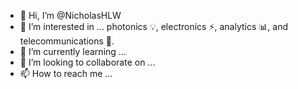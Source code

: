 - 👋 Hi, I’m @NicholasHLW
- 👀 I’m interested in ... photonics 💡, electronics ⚡, analytics 📊, and telecommunications 📡.
- 🌱 I’m currently learning ...
- 💞️ I’m looking to collaborate on ...
- 📫 How to reach me ...

<!---
NicholasHLW/NicholasHLW is a ✨ special ✨ repository because its `README.md` (this file) appears on your GitHub profile.
You can click the Preview link to take a look at your changes.
--->
